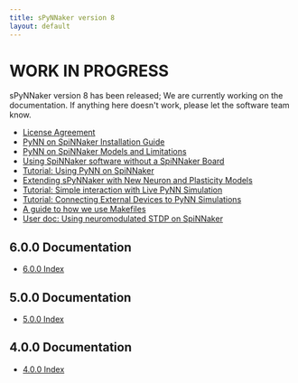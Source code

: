 ```yaml
---
title: sPyNNaker version 8
layout: default
---
```

WORK IN PROGRESS
================

sPyNNaker version 8 has been released; We are currently working on the documentation.  If anything here doesn't work, please let the software team know.

* [License Agreement](/latest/LicenseAgreement.html)
* [PyNN on SpiNNaker Installation Guide](/latest/PyNNOnSpinnakerInstall.html)
* [PyNN on SpiNNaker Models and Limitations](/latest/spynnaker_limitations.html)
* [Using SpiNNaker software without a SpiNNaker Board](/latest/VirtualMode.html)
* [Tutorial: Using PyNN on SpiNNaker](/latest/spynnaker_tutorial.html)
* [Extending sPyNNaker with New Neuron and Plasticity Models](/latest/PyNNOnSpiNNakerExtensions.html)
* [Tutorial: Simple interaction with Live PyNN Simulation](/latest/spynnaker_external_io.html)
* [Tutorial: Connecting External Devices to PyNN Simulations](ExternalDevices-LabManual.pdf)
* [A guide to how we use Makefiles](latest/Makefiles.html)
* [User doc: Using neuromodulated STDP on SpiNNaker](UsingNeuromodulatedSTDPOnSpiNNaker.pdf)

<!--
* [Adding new mapping algorithms with different front ends](/common_pages/6.0.0/MappingAlgorithms.html)
-->

6.0.0 Documentation
-------------------
* [6.0.0 Index](http://spinnakermanchester.github.io/spynnaker/6.0.0/)

5.0.0 Documentation
-------------------

* [5.0.0 Index](http://spinnakermanchester.github.io/spynnaker/5.0.0/)

4.0.0 Documentation
-------------------

* [4.0.0 Index](http://spinnakermanchester.github.io/spynnaker/4.0.0/)
